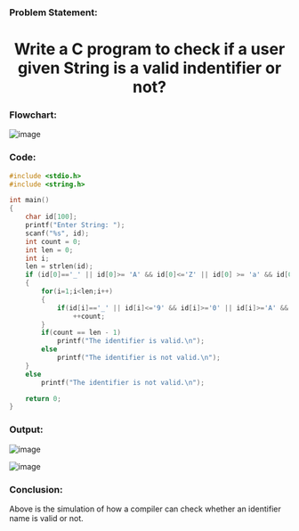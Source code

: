 ### Problem Statement:
<center>
  <H1> Write a C program to check if a user given String is a valid indentifier or not? </H1>
</center>

### Flowchart:

![image](https://github.com/PixMusicaX/Sem6IoT/assets/129383302/09899c1e-e144-45f0-9433-35cad8d38277)


### Code:

```C
#include <stdio.h>
#include <string.h>

int main()
{
    char id[100];
    printf("Enter String: ");
    scanf("%s", id);
    int count = 0;
    int len = 0;
    int i;
    len = strlen(id);
    if (id[0]=='_' || id[0]>= 'A' && id[0]<='Z' || id[0] >= 'a' && id[0]<='z')
    {
        for(i=1;i<len;i++)
        {
            if(id[i]=='_' || id[i]<='9' && id[i]>='0' || id[i]>='A' && id[i]<='Z' || id[i]>='a' && id[i]<='z')
                ++count;
        }
        if(count == len - 1)
            printf("The identifier is valid.\n");
        else
            printf("The identifier is not valid.\n");
    }
    else
        printf("The identifier is not valid.\n");

    return 0;
}
```

### Output:

![image](https://github.com/PixMusicaX/Sem6IoT/assets/129383302/c3ffdaeb-2ffa-45d8-b978-17d0d7b0a8c5)

![image](https://github.com/PixMusicaX/Sem6IoT/assets/129383302/d51164ef-b319-4e3d-8942-1efb18b57a3a)

### Conclusion:

Above is the simulation of how a compiler can check whether an identifier name is valid or not. 

